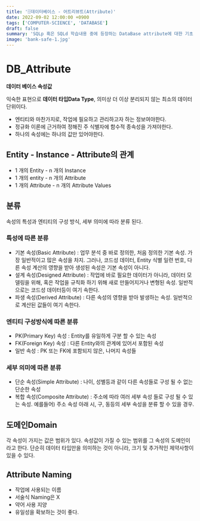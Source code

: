 ```yaml
---
title: '🗄️데이터베이스 - 어트리뷰트(Attribute)'
date: 2022-09-02 12:00:00 +0900
tags: ['COMPUTER-SCIENCE', 'DATABASE']
draft: false
summary: 'SQLp 혹은 SQLd 학습내용 중에 등장하는 DataBase attribute에 대한 기초 내용 정리'
image: 'bank-safe-1.jpg'
---
```


# DB_Attribute

**데이터 베이스 속성값**

익숙한 표현으로 **데이터 타입Data Type**, 의미상 더 이상 분리되지 않는 최소의 데이터 단위이다.
- 엔티티와 마찬가지로, 작업에 필요하고 관리하고자 하는 정보여야한다.
- 정규화 이론에 근거하여 정해진 주 식별자에 함수적 종속성을 가져야한다.
- 하나의 속성에는 하나의 값만 있어야한다.

## Entity - Instance - Attribute의 관계
- 1 개의 Entity - n 개의 Instance
- 1 개의 entity - n 개의 Attribute
- 1 개의 Attribute - n 개의 Attribute Values

## 분류
속성의 특성과 엔티티의 구성 방식, 세부 의미에 따라 분류 된다.

### 특성에 따른 분류
- 기본 속성(Basic Attribute) : 업무 분석 중 바로 정의한, 처음 정의한 기본 속성. 가장 일반적이고 많은 속성을 차지. 그러나, 코드성 데이터, Entity 식별 일련 번호, 다른 속성 계산의 영향을 받아 생성된 속성은 기본 속성이 아니다.
- 설계 속성(Designed Attribute) : 작업에 바로 필요한 데이터가 아니라, 데이터 모델링을 위해, 혹은 작업을 규칙화 하기 위해 새로 만들어지거나 변형된 속성. 일반적으로는 코드성 데이터등이 여기 속한다.
- 파생 속성(Derived Attribute) : 다른 속성의 영향을 받아 발생하는 속성. 일반적으로 계산된 값들이 여기 속한다.

### 엔티티 구성방식에 따른 분류
- PK(Primary Key) 속성 : Entity를 유일하게 구분 할 수 있는 속성
- FK(Foreign Key) 속성 : 다른 Entity와의 관계에 있어서 포함된 속성
- 일반 속성 : PK 또는 FK에 포함되지 않은, 나머지 속성들

### 세부 의미에 따른 분류
- 단순 속성(Simple Attribute) : 나이, 성별등과 같이 다른 속성들로 구성 될 수 없는 단순한 속성
- 복합 속성(Composite Attribute) : 주소에 따라 여러 세부 속성 들로 구성 될 수 있는 속성. 예를들어) 주소 속성 아래 시, 구, 동등의 세부 속성을 분류 할 수 있을 경우.

## 도메인Domain
각 속성이 가지는 값은 범위가 있다. 속성값이 가질 수 있는 범위를 그 속성의 도메인이라고 한다. 단순히 데이터 타입만을 의미하는 것이 아니라, 크기 및 추가적인 제약사항이 있을 수 있다.

## Attribute Naming
 - 작업에 사용되는 이름
 - 서술식 Naming은 X
 - 약어 사용 지양
 - 유일성을 확보하는 것이 좋다.